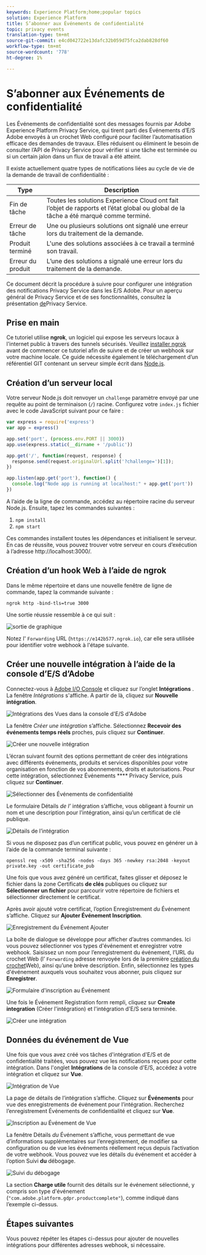 ```yaml
---
keywords: Experience Platform;home;popular topics
solution: Experience Platform
title: S’abonner aux Événements de confidentialité
topic: privacy events
translation-type: tm+mt
source-git-commit: e4cd042722e13dafc32b059d75fca2dab828df60
workflow-type: tm+mt
source-wordcount: '778'
ht-degree: 1%

---
```



# S’abonner aux Événements de confidentialité

Les Événements de confidentialité sont des messages fournis par Adobe Experience Platform Privacy Service, qui tirent parti des Événements d’E/S Adobe envoyés à un crochet Web configuré pour faciliter l’automatisation efficace des demandes de travaux. Elles réduisent ou éliminent le besoin de consulter l’API de Privacy Service pour vérifier si une tâche est terminée ou si un certain jalon dans un flux de travail a été atteint.

Il existe actuellement quatre types de notifications liées au cycle de vie de la demande de travail de confidentialité :

| Type | Description |
--- | ---
| Fin de tâche | Toutes les solutions Experience Cloud ont fait l’objet de rapports et l’état global ou global de la tâche a été marqué comme terminé. |
| Erreur de tâche | Une ou plusieurs solutions ont signalé une erreur lors du traitement de la demande. |
| Produit terminé | L&#39;une des solutions associées à ce travail a terminé son travail. |
| Erreur du produit | L’une des solutions a signalé une erreur lors du traitement de la demande. |

Ce document décrit la procédure à suivre pour configurer une intégration des notifications Privacy Service dans les E/S Adobe. Pour un aperçu général de Privacy Service et de ses fonctionnalités, consultez la présentation [de](home.md)Privacy Service.

## Prise en main

Ce tutoriel utilise **ngrok**, un logiciel qui expose les serveurs locaux à l&#39;internet public à travers des tunnels sécurisés. Veuillez [installer ngrok](https://ngrok.com/download) avant de commencer ce tutoriel afin de suivre et de créer un webhook sur votre machine locale. Ce guide nécessite également le téléchargement d’un référentiel GIT contenant un serveur simple écrit dans [Node.js](https://nodejs.org/).

## Création d’un serveur local

Votre serveur Node.js doit renvoyer un `challenge` paramètre envoyé par une requête au point de terminaison (`/`) racine. Configurez votre `index.js` fichier avec le code JavaScript suivant pour ce faire :

```js
var express = require('express')
var app = express()

app.set('port', (process.env.PORT || 3000))
app.use(express.static(__dirname + '/public'))

app.get('/', function(request, response) {
  response.send(request.originalUrl.split('?challenge=')[1]);
})

app.listen(app.get('port'), function() {
  console.log("Node app is running at localhost:" + app.get('port'))
})
```

A l’aide de la ligne de commande, accédez au répertoire racine du serveur Node.js. Ensuite, tapez les commandes suivantes :

1. `npm install`
1. `npm start`

Ces commandes installent toutes les dépendances et initialisent le serveur. En cas de réussite, vous pouvez trouver votre serveur en cours d’exécution à l’adresse http://localhost:3000/.

## Création d’un hook Web à l’aide de ngrok

Dans le même répertoire et dans une nouvelle fenêtre de ligne de commande, tapez la commande suivante :

```shell
ngrok http -bind-tls=true 3000
```

Une sortie réussie ressemble à ce qui suit :

![sortie de graphique](images/privacy-events/ngrok-output.png)

Notez l&#39; `Forwarding` URL (`https://e142b577.ngrok.io`), car elle sera utilisée pour identifier votre webhook à l&#39;étape suivante.

## Créer une nouvelle intégration à l’aide de la console d’E/S d’Adobe

Connectez-vous à [Adobe I/O Console](https://console.adobe.io) et cliquez sur l’onglet **Intégrations** . La fenêtre _Intégrations_ s&#39;affiche. A partir de là, cliquez sur **Nouvelle intégration**.

![Intégrations des Vues dans la console d&#39;E/S d&#39;Adobe](images/privacy-events/integrations.png)

La fenêtre *Créer une intégration* s’affiche. Sélectionnez **Recevoir des événements temps réels** proches, puis cliquez sur **Continuer**.

![Créer une nouvelle intégration](images/privacy-events/new-integration.png)

L’écran suivant fournit des options permettant de créer des intégrations avec différents événements, produits et services disponibles pour votre organisation en fonction de vos abonnements, droits et autorisations. Pour cette intégration, sélectionnez Événements **** Privacy Service, puis cliquez sur **Continuer**.

![Sélectionner des Événements de confidentialité](images/privacy-events/privacy-events.png)

Le formulaire Détails *de l’* intégration s’affiche, vous obligeant à fournir un nom et une description pour l’intégration, ainsi qu’un certificat de clé publique.

![Détails de l’intégration](images/privacy-events/integration-details.png)

Si vous ne disposez pas d’un certificat public, vous pouvez en générer un à l’aide de la commande terminal suivante :

```shell
openssl req -x509 -sha256 -nodes -days 365 -newkey rsa:2048 -keyout private.key -out certificate_pub
```

Une fois que vous avez généré un certificat, faites glisser et déposez le fichier dans la zone Certificats **de clés** publiques ou cliquez sur **Sélectionner un fichier** pour parcourir votre répertoire de fichiers et sélectionner directement le certificat.

Après avoir ajouté votre certificat, l’option Enregistrement *du* Événement s’affiche. Cliquez sur **Ajouter Événement Inscription**.

![Enregistrement du Événement Ajouter](images/privacy-events/add-event-registration.png)

La boîte de dialogue se développe pour afficher d’autres commandes. Ici vous pouvez sélectionner vos types d&#39;événement et enregistrer votre webhook. Saisissez un nom pour l’enregistrement du événement, l’URL du crochet Web (l’ `Forwarding` adresse renvoyée lors de la première [création du crochet](#create-a-webhook-using-ngrok)Web), ainsi qu’une brève description. Enfin, sélectionnez les types d&#39;événement auxquels vous souhaitez vous abonner, puis cliquez sur **Enregistrer**.

![Formulaire d&#39;inscription au Événement](images/privacy-events/event-registration-form.png)

Une fois le Événement Registration form rempli, cliquez sur **Create integration** (Créer l&#39;intégration) et l&#39;intégration d&#39;E/S sera terminée.

![Créer une intégration](images/privacy-events/create-integration.png)

## Données du événement de Vue

Une fois que vous avez créé vos tâches d&#39;intégration d&#39;E/S et de confidentialité traitées, vous pouvez vue les notifications reçues pour cette intégration. Dans l&#39;onglet **Intégrations** de la console d&#39;E/S, accédez à votre intégration et cliquez sur **Vue**.

![Intégration de Vue](images/privacy-events/view-integration.png)

La page de détails de l’intégration s’affiche. Cliquez sur **Événements** pour vue des enregistrements de événement pour l’intégration. Recherchez l’enregistrement Événements de confidentialité et cliquez sur **Vue**.

![Inscription au Événement de Vue](images/privacy-events/view-registration.png)

La fenêtre Détails *du* Événement s’affiche, vous permettant de vue d’informations supplémentaires sur l’enregistrement, de modifier sa configuration ou de vue les événements réellement reçus depuis l’activation de votre webhook. Vous pouvez vue les détails du événement et accéder à l’option Suivi **du** débogage.

![Suivi du débogage](images/privacy-events/debug-tracing.png)

La section **Charge utile** fournit des détails sur le événement sélectionné, y compris son type d&#39;événement (`"com.adobe.platform.gdpr.productcomplete"`), comme indiqué dans l’exemple ci-dessus.

## Étapes suivantes

Vous pouvez répéter les étapes ci-dessus pour ajouter de nouvelles intégrations pour différentes adresses webhook, si nécessaire.